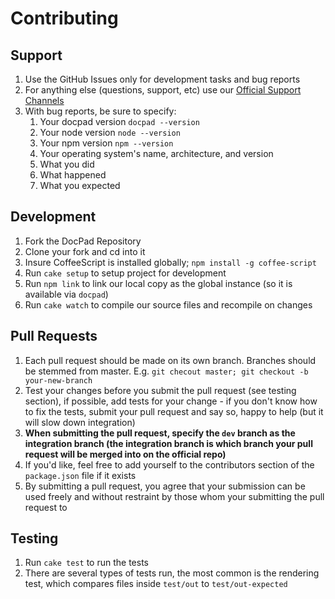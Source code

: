 # Contributing


## Support

1. Use the GitHub Issues only for development tasks and bug reports
1. For anything else (questions, support, etc) use our [Official Support Channels](http://docpad.org/support)
1. With bug reports, be sure to specify:
	1. Your docpad version `docpad --version`
	1. Your node version `node --version`
	1. Your npm version `npm --version`
	1. Your operating system's name, architecture, and version
	1. What you did
	1. What happened
	1. What you expected


## Development

1. Fork the DocPad Repository
1. Clone your fork and cd into it
1. Insure CoffeeScript is installed globally; `npm install -g coffee-script`
1. Run `cake setup` to setup project for development
1. Run `npm link` to link our local copy as the global instance (so it is available via `docpad`)
1. Run `cake watch` to compile our source files and recompile on changes


## Pull Requests

1. Each pull request should be made on its own branch. Branches should be stemmed from master. E.g. `git checout master; git checkout -b your-new-branch`
1. Test your changes before you submit the pull request (see testing section), if possible, add tests for your change - if you don't know how to fix the tests, submit your pull request and say so, happy to help (but it will slow down integration)
1. **When submitting the pull request, specify the `dev` branch as the integration branch (the integration branch is which branch your pull request will be merged into on the official repo)**
1. If you'd like, feel free to add yourself to the contributors section of the `package.json` file if it exists
1. By submitting a pull request, you agree that your submission can be used freely and without restraint by those whom your submitting the pull request to


## Testing

1. Run `cake test` to run the tests
1. There are several types of tests run, the most common is the rendering test, which compares files inside `test/out` to `test/out-expected`
